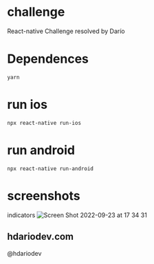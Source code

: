 # challenge 
React-native Challenge resolved by Darío

# Dependences

    yarn   

#  run ios

    npx react-native run-ios

#  run android

    npx react-native run-android

# screenshots
indicators
![Screen Shot 2022-09-23 at 17 34 31](https://user-images.githubusercontent.com/63020855/192059786-9e860cd0-d7d7-4afd-bcd0-f344d0ef6996.png)


## hdariodev.com
@hdariodev